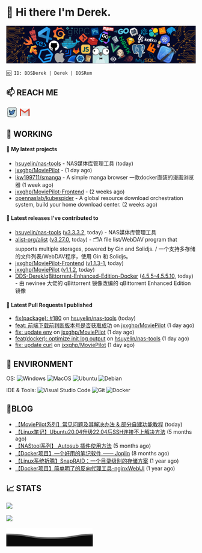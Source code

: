 # 👋 Hi there I'm Derek. 

![](https://raw.githubusercontent.com/DDS-Derek/.github/main/profile/assets/header_.png)

```
🆔 ID: DDSDerek | Derek | DDSRem
```

## 📫 REACH ME
<p align="left">
<a href="https://twitter.com/ddsrem_derek" target="blank"><img align="center" src="https://raw.githubusercontent.com/DDS-Derek/.github/main/profile/assets/twitter.svg" alt="BEPb" height="30" width="30" /></a>
<a href="mailto:ddstomo@gmail.com" target="blank"><img align="center" src="https://raw.githubusercontent.com/DDS-Derek/.github/main/profile/assets/gmail.svg" alt="Gmail" height="30" width="30" /></a>
</p>

## 💼 WORKING

#### 🌱 My latest projects


- [hsuyelin/nas-tools](https://github.com/hsuyelin/nas-tools) - NAS媒体库管理工具 (today)
- [jxxghp/MoviePilot](https://github.com/jxxghp/MoviePilot) -  (1 day ago)
- [lkw199711/smanga](https://github.com/lkw199711/smanga) - A simple manga browser 一款docker直装的漫画浏览器 (1 week ago)
- [jxxghp/MoviePilot-Frontend](https://github.com/jxxghp/MoviePilot-Frontend) -  (2 weeks ago)
- [opennaslab/kubespider](https://github.com/opennaslab/kubespider) - A global resource download orchestration system, build your home download center.  (2 weeks ago)

#### 🔭 Latest releases I've contributed to

- [hsuyelin/nas-tools](https://github.com/hsuyelin/nas-tools) ([v3.3.3.2](https://github.com/hsuyelin/nas-tools/releases/tag/v3.3.3.2), today) - NAS媒体库管理工具
- [alist-org/alist](https://github.com/alist-org/alist) ([v3.27.0](https://github.com/alist-org/alist/releases/tag/v3.27.0), today) - 🗂️A file list/WebDAV program that supports multiple storages, powered by Gin and Solidjs. / 一个支持多存储的文件列表/WebDAV程序，使用 Gin 和 Solidjs。
- [jxxghp/MoviePilot-Frontend](https://github.com/jxxghp/MoviePilot-Frontend) ([v1.1.3-1](https://github.com/jxxghp/MoviePilot-Frontend/releases/tag/v1.1.3-1), today)
- [jxxghp/MoviePilot](https://github.com/jxxghp/MoviePilot) ([v1.1.2](https://github.com/jxxghp/MoviePilot/releases/tag/v1.1.2), today)
- [DDS-Derek/qBittorrent-Enhanced-Edition-Docker](https://github.com/DDS-Derek/qBittorrent-Enhanced-Edition-Docker) ([4.5.5-4.5.5.10](https://github.com/DDS-Derek/qBittorrent-Enhanced-Edition-Docker/releases/tag/4.5.5-4.5.5.10), today) - 由 nevinee 大佬的 qBittorrent 镜像改编的 qBittorrent Enhanced Edition 镜像

#### 🔨 Latest Pull Requests I published

- [fix(package): #180](https://github.com/hsuyelin/nas-tools/pull/183) on [hsuyelin/nas-tools](https://github.com/hsuyelin/nas-tools) (today)
- [feat: 前端下载前判断版本号是否获取成功](https://github.com/jxxghp/MoviePilot/pull/397) on [jxxghp/MoviePilot](https://github.com/jxxghp/MoviePilot) (1 day ago)
- [fix: update env](https://github.com/jxxghp/MoviePilot/pull/392) on [jxxghp/MoviePilot](https://github.com/jxxghp/MoviePilot) (1 day ago)
- [feat(docker): optimize init log output](https://github.com/hsuyelin/nas-tools/pull/163) on [hsuyelin/nas-tools](https://github.com/hsuyelin/nas-tools) (1 day ago)
- [fix: update curl](https://github.com/jxxghp/MoviePilot/pull/385) on [jxxghp/MoviePilot](https://github.com/jxxghp/MoviePilot) (1 day ago)

## 🔧 ENVIRONMENT
OS:
![Windows](https://img.shields.io/badge/-Windows-0078D6?style=flat-square&logo=windows&logoColor=white)
![MacOS](https://img.shields.io/badge/-Mac_OS-AAA?style=flat-square&logo=macos&logoColor=white)
![Ubuntu](https://img.shields.io/badge/-Ubuntu-DD4814?style=flat-square&logo=ubuntu&logoColor=white)
![Debian](https://img.shields.io/badge/-Debian-73BA25?style=flat-square&logo=debian&logoColor=white)  

IDE & Tools:
![Visual Studio Code](https://img.shields.io/badge/-Visual_Studio_Code-007ACC?style=flat-square&logo=visual-studio-code&logoColor=white)
![Git](https://img.shields.io/badge/-Git-F05032?style=flat-square&logo=git&logoColor=white)
![Docker](https://img.shields.io/badge/-Docker-2496ed?style=flat-square&logo=Docker&logoColor=white)

## 📜BLOG

- [【MoviePilot系列】常见问题及其解决办法 &amp; 部分自建功能教程](https://blog.ddsrem.com/archives/moviepilot-issue-solution-outorial) (today)
- [【Linux笔记】Ubuntu20.04升级22.04后SSH连接不上解决方法](https://blog.ddsrem.com/archives/fix-ubuntu2204-ssh) (5 months ago)
- [【NAStool系列】 Autosub 插件使用方法](https://blog.ddsrem.com/archives/nastool-autosub-use-way) (5 months ago)
- [【Docker项目】一个好用的笔记软件 —— Joplin](https://blog.ddsrem.com/archives/joplin) (8 months ago)
- [【Linux系统折腾】SnapRAID：一个目录级别的存储方案](https://blog.ddsrem.com/archives/snapraid) (1 year ago)
- [【Docker项目】简单明了的反向代理工具-nginxWebUI](https://blog.ddsrem.com/archives/nginxwebui) (1 year ago)

## 📈 STATS

![](https://github-readme-stats.vercel.app/api?username=DDSDerek&show_icons=true&theme=radical)

![](https://github-readme-stats.vercel.app/api?username=DDSRem&show_icons=true&theme=dark)

![](https://raw.githubusercontent.com/DDS-Derek/.github/main/profile/assets/Bottom_down.svg)
